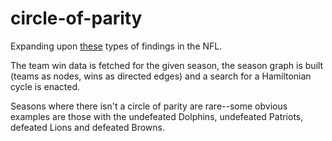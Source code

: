 # circle-of-parity
Expanding upon [these](https://www.reddit.com/r/nfl/comments/kh5jbv/with_the_jets_beating_the_rams_the_2020_nfl/) types of findings in the NFL.

The team win data is fetched for the given season, the season graph is built (teams as nodes, wins as directed edges) and a search for a Hamiltonian cycle is enacted.

Seasons where there isn't a circle of parity are rare--some obvious examples are those with the undefeated Dolphins, undefeated Patriots, defeated Lions and defeated Browns.
